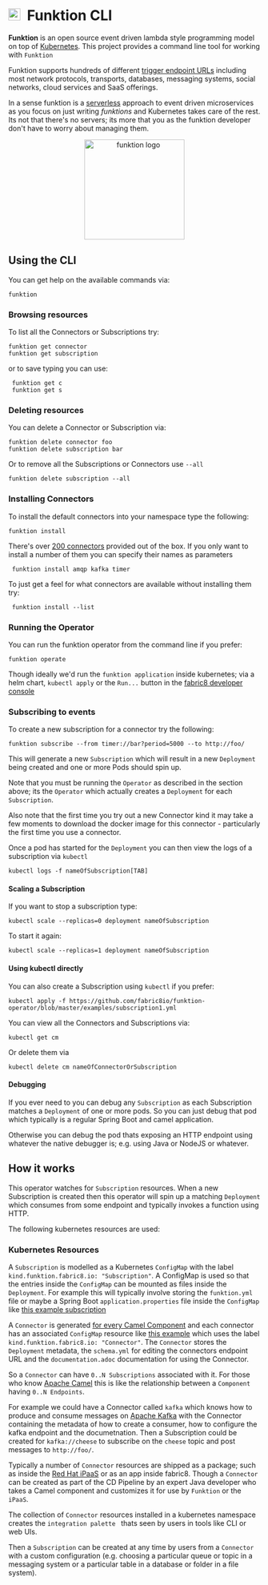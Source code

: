 # <img src="https://raw.githubusercontent.com/fabric8io/funktion/master/docs/images/icon.png" width="24" height="24"/>&nbsp; Funktion CLI

**Funktion** is an open source event driven lambda style programming model on top of [Kubernetes](http://kubernetes.io). This project provides a command line tool for working with `Funktion`

Funktion supports hundreds of different [trigger endpoint URLs](http://camel.apache.org/components.html) including most network protocols, transports, databases, messaging systems, social networks, cloud services and SaaS offerings.

In a sense funktion is a [serverless](https://www.quora.com/What-is-Serverless-Computing) approach to event driven microservices as you focus on just writing _funktions_ and Kubernetes takes care of the rest. Its not that there's no servers; its more that you as the funktion developer don't have to worry about managing them.

<p align="center">
  <a href="http://fabric8.io/">
  	<img src="https://raw.githubusercontent.com/fabric8io/funktion/master/docs/images/icon.png" alt="funktion logo" width="200" height="200"/>
  </a>
</p>



## Using the CLI
   
You can get help on the available commands via:
    
    funktion

### Browsing resources
    
To list all the Connectors or Subscriptions try:
    
    funktion get connector
    funktion get subscription

or to save typing you can use:

     funktion get c
     funktion get s

### Deleting resources

You can delete a Connector or Subscription via:

    funktion delete connector foo
    funktion delete subscription bar

Or to remove all the Subscriptions or Connectors use `--all`

    funktion delete subscription --all

### Installing Connectors

To install the default connectors into your namespace type the following:
 
    funktion install

There's over [200 connectors](http://camel.apache.org/components.html) provided out of the box. If you only want to install a number of them you can specify their names as parameters

     funktion install amqp kafka timer

To just get a feel for what connectors are available without installing them try:

     funktion install --list

### Running the Operator

You can run the funktion operator from the command line if you prefer:
 
    funktion operate
    
Though ideally we'd run the `funktion application` inside kubernetes; via a helm chart, `kubectl apply` or the `Run...` button in the [fabric8 developer console](http://fabric8.io/guide/console.html)    


### Subscribing to events

To create a new subscription for a connector try the following:

    funktion subscribe --from timer://bar?period=5000 --to http://foo/

This will generate a new `Subscription` which will result in a new `Deployment` being created and one or more Pods should spin up.

Note that you must be running the `Operator` as described in the section above; its the `Operator` which actually creates a `Deployment` for each `Subscription`. 

Also note that the first time you try out a new Connector kind it may take a few moments to download the docker image for this connector - particularly the first time you use a connector.

Once a pod has started for the `Deployment` you can then view the logs of a subscription via `kubectl`
 
    kubectl logs -f nameOfSubscription[TAB]

#### Scaling a Subscription

If you want to stop a subscription type:

    kubectl scale --replicas=0 deployment nameOfSubscription

To start it again:

    kubectl scale --replicas=1 deployment nameOfSubscription
    
#### Using kubectl directly

You can also create a Subscription using `kubectl` if you prefer:

    kubectl apply -f https://github.com/fabric8io/funktion-operator/blob/master/examples/subscription1.yml

You can view all the Connectors and Subscriptions via:

    kubectl get cm

Or delete them via

    kubectl delete cm nameOfConnectorOrSubscription
    
#### Debugging
   
If you ever need to you can debug any `Subscription` as each Subscription matches a `Deployment` of one or more pods. So you can just debug that pod which typically is a regular Spring Boot and camel application.
   
Otherwise you can debug the pod thats exposing an HTTP endpoint using whatever the native debugger is; e.g. using Java or NodeJS or whatever.
   
## How it works

This operator watches for `Subscription` resources. When a new Subscription is created then this operator will spin up a matching `Deployment` which consumes from some endpoint and typically invokes a function using HTTP. 

The following kubernetes resources are used:
 
### Kubernetes Resources

A `Subscription` is modelled as a Kubernetes `ConfigMap` with the label `kind.funktion.fabric8.io: "Subscription"`. A ConfigMap is used so that the entries inside the `ConfigMap` can be mounted as files inside the `Deployment`. For example this will typically involve storing the `funktion.yml` file or maybe a Spring Boot `application.properties` file inside the `ConfigMap` like [this example subscription](examples/subscription1.yml)

A `Connector` is generated [for every Camel Component](https://github.com/fabric8io/funktion/blob/master/connectors/) and each connector has an associated `ConfigMap` resource like [this example](https://github.com/fabric8io/funktion/blob/master/connectors/connector-timer/src/main/fabric8/timer-cm.yml) which uses the label `kind.funktion.fabric8.io: "Connector"`. The `Connector` stores the `Deployment` metadata, the `schema.yml` for editing the connectors endpoint URL and the `documentation.adoc` documentation for using the Connector.

So a `Connector` can have `0..N Subscriptions` associated with it. For those who know [Apache Camel](http://camel.apache.org/) this is like the relationship between a `Component` having `0..N Endpoints`.


For example we could have a Connector called `kafka` which knows how to produce and consume messages on [Apache Kafka](http://camel.apache.org/kafka.html) with the Connector containing the metadata of how to create a consumer, how to configure the kafka endpoint and the documetnation. Then a Subscription could be created for `kafka://cheese` to subscribe on the `cheese` topic and post messages to `http://foo/`.
 

Typically a number of `Connector` resources are shipped as a package; such as inside the [Red Hat iPaaS](https://github.com/redhat-ipaas) or as an app inside fabric8. Though a `Connector` can be created as part of the CD Pipeline by an expert Java developer who takes a Camel component and customizes it for use by `Funktion` or the `iPaaS`.

The collection of `Connector` resources installed in a kubernetes namespace creates the `integration palette ` thats seen by users in tools like CLI or web UIs.

Then a `Subscription` can be created at any time by users from a `Connector` with a custom configuration (e.g. choosing a particular queue or topic in a messaging system or a particular table in a database or folder in a file system).


   
